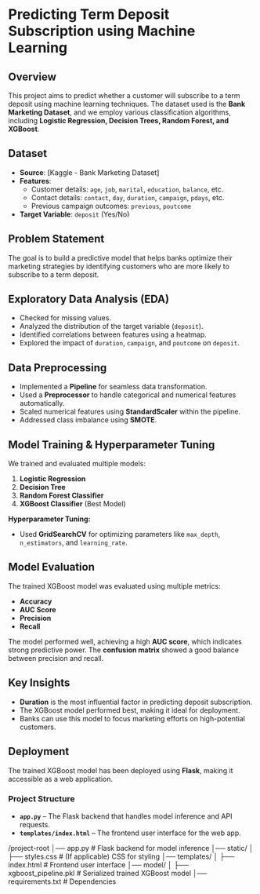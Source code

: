 # Predicting Term Deposit Subscription using Machine Learning

## Overview
This project aims to predict whether a customer will subscribe to a term deposit using machine learning techniques. The dataset used is the **Bank Marketing Dataset**, and we employ various classification algorithms, including **Logistic Regression, Decision Trees, Random Forest, and XGBoost**.

## Dataset
- **Source**: [Kaggle - Bank Marketing Dataset]
- **Features**:
  - Customer details: `age`, `job`, `marital`, `education`, `balance`, etc.
  - Contact details: `contact`, `day`, `duration`, `campaign`, `pdays`, etc.
  - Previous campaign outcomes: `previous`, `poutcome`
- **Target Variable**: `deposit` (Yes/No)

## Problem Statement
The goal is to build a predictive model that helps banks optimize their marketing strategies by identifying customers who are more likely to subscribe to a term deposit.

## Exploratory Data Analysis (EDA)
- Checked for missing values.
- Analyzed the distribution of the target variable (`deposit`).
- Identified correlations between features using a heatmap.
- Explored the impact of `duration`, `campaign`, and `poutcome` on `deposit`.

## Data Preprocessing
- Implemented a **Pipeline** for seamless data transformation.
- Used a **Preprocessor** to handle categorical and numerical features automatically.
- Scaled numerical features using **StandardScaler** within the pipeline.
- Addressed class imbalance using **SMOTE**.

## Model Training & Hyperparameter Tuning
We trained and evaluated multiple models:
1. **Logistic Regression**
2. **Decision Tree**
3. **Random Forest Classifier**
4. **XGBoost Classifier** (Best Model)

**Hyperparameter Tuning:**
- Used **GridSearchCV** for optimizing parameters like `max_depth`, `n_estimators`, and `learning_rate`.

## Model Evaluation
The trained XGBoost model was evaluated using multiple metrics:

- **Accuracy**
- **AUC Score**
- **Precision**
- **Recall**

The model performed well, achieving a high **AUC score**, which indicates strong predictive power. The **confusion matrix** showed a good balance between precision and recall.



## Key Insights
- **Duration** is the most influential factor in predicting deposit subscription.
- The XGBoost model performed best, making it ideal for deployment.
- Banks can use this model to focus marketing efforts on high-potential customers.

## Deployment
The trained XGBoost model has been deployed using **Flask**, making it accessible as a web application.

### **Project Structure**
- **`app.py`** – The Flask backend that handles model inference and API requests.
- **`templates/index.html`** – The frontend user interface for the web app.

/project-root │── app.py # Flask backend for model inference │── static/ │ ├── styles.css # (If applicable) CSS for styling │── templates/ │ ├── index.html # Frontend user interface │── model/ │ ├── xgboost_pipeline.pkl # Serialized trained XGBoost model │── requirements.txt # Dependencies

